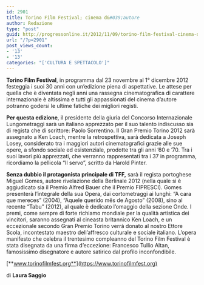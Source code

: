 ```yaml
---
id: 2901
title: Torino Film Festival; cinema d&#039;autore
author: Redazione
type: "post"
guid: http://progressonline.it/2012/11/09/torino-film-festival-cinema-dautore/
url: "/?p=2901"
post_views_count:
- '13'
- '13'
categories: "['CULTURA E SPETTACOLO']"
---
```


**Torino Film Festival**, in programma dal 23 novembre al 1° dicembre 2012 festeggia i suoi 30 anni con un’edizione piena di aspettative. Le attese per quella che è diventata negli anni una rassegna cinematografica di carattere internazionale è altissima e tutti gli appassionati del cinema d’autore potranno godersi le ultime fatiche dei migliori registi.

**Per questa edizione**, il presidente della giuria del Concorso Internazionale Lungometraggi sarà un italiano apprezzato per il suo talento indiscusso sia di regista che di scrittore: Paolo Sorrentino. Il Gran Premio Torino 2012 sarà assegnato a Ken Loach, mentre la retrospettiva, sarà dedicata a Joseph Losey, considerato tra i maggiori autori cinematografici grazie alle sue opere, a sfondo sociale ed esistenziale, prodotte tra gli anni ’60 e ’70. Tra i suoi lavori più apprezzati, che verranno rappresentati tra i 37 in programma, ricordiamo la pellicola “Il servo”, scritto da Harold Pinter.

**Senza dubbio il protagonista principale di TFF,** sarà il regista portoghese Miguel Gomes, autore rivelazione della Berlinale 2012 (nella quale si è aggiudicato sia il Premio Alfred Bauer che il Premio FIPRESCI). Gomes presenterà l’integrale della sua Opera, dai cortometraggi ai lunghi: “A cara que mereces” (2004), “Aquele querido mês de Agosto” (2008), sino al recente “Tabu” (2012), al quale è dedicato l’omaggio della sezione Onde. I premi, come sempre di forte richiamo mondiale per la qualità artistica dei vincitori, saranno assegnati al cineasta britannico Ken Loach, e un eccezionale secondo Gran Premio Torino verrà donato al nostro Ettore Scola, incontestato maestro dell’affresco culturale e sociale italiano. L’opera manifesto che celebra il trentesimo compleanno del Torino Film Festival è stata disegnata da una firma d’eccezione: Francesco Tullio Altan, famosissimo disegnatore e autore satirico dal profilo inconfondibile.

[**www.torinofilmfest.org**](https://www.torinofilmfest.org)

di **Laura Saggio**